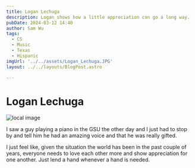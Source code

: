 ```yaml
---
title: Logan Lechuga
description: Logan shows how a little appreciation can go a long way. 
pubDate: 2024-03-12 14:40
author: Sam Wu
tags:
  - CS
  - Music
  - Texas
  - Hispanic
imgUrl: '../../assets/Logan_Lechuga.JPG'
layout: ../../layouts/BlogPost.astro

---
```

# Logan Lechuga

![local image](../../assets/Logan_Lechuga.JPG)

I saw a guy playing a piano in the GSU the other day and I just had to stop by and tell him he had an amazing voice and that he was really gifted. 

I just feel like, given the situation the world has been in the past couple of years, everyone needs to love each other more and show appreciation for one another. Just lend a hand whenever a hand is needed.
